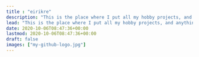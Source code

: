```yaml
---
title : "eirikre"
description: "This is the place where I put all my hobby projects, and anything else I find interesting or fascinating."
lead: "This is the place where I put all my hobby projects, and anything else I find interesting or fascinating."
date: 2020-10-06T08:47:36+00:00
lastmod: 2020-10-06T08:47:36+00:00
draft: false
images: ["my-github-logo.jpg"]
---
```

